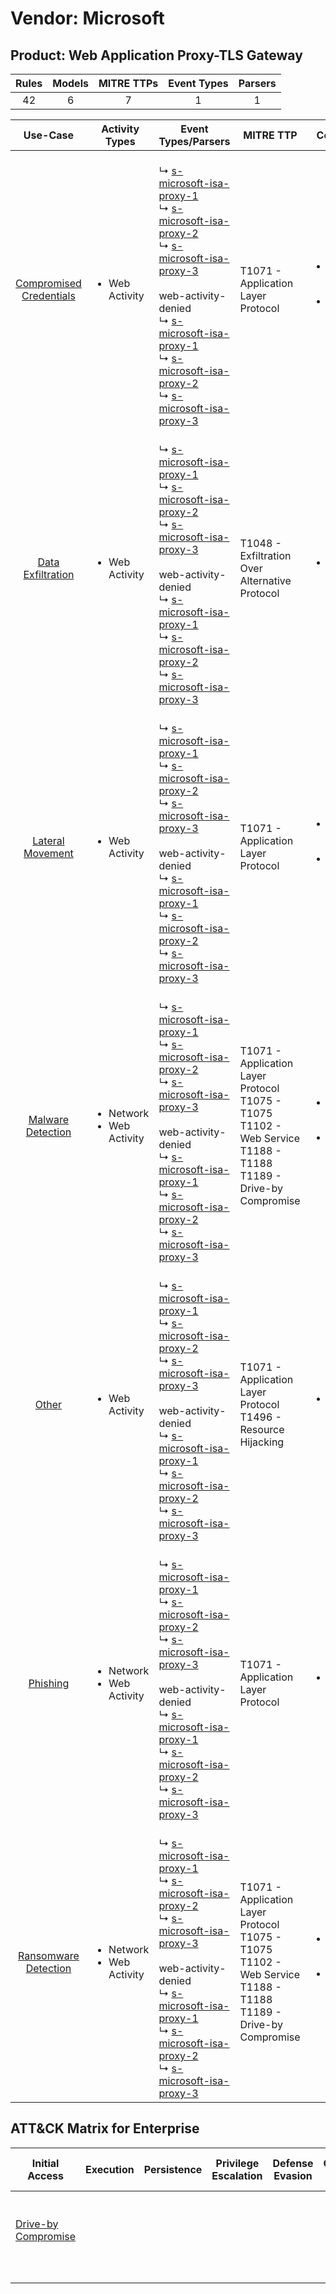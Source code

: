 Vendor: Microsoft
=================
Product: Web Application Proxy-TLS Gateway
------------------------------------------
| Rules | Models | MITRE TTPs | Event Types | Parsers |
|:-----:|:------:|:----------:|:-----------:|:-------:|
|  42   |   6    |     7      |      1      |    1    |

|                                  Use-Case                                  | Activity Types                                 | Event Types/Parsers                                                                                                                                                                                                                                                                                                                                                                                                                                                                                                                           | MITRE TTP                                                                                                                      | Content                                                                                                                                        |
|:--------------------------------------------------------------------------:| ---------------------------------------------- | --------------------------------------------------------------------------------------------------------------------------------------------------------------------------------------------------------------------------------------------------------------------------------------------------------------------------------------------------------------------------------------------------------------------------------------------------------------------------------------------------------------------------------------------- | ------------------------------------------------------------------------------------------------------------------------------ | ---------------------------------------------------------------------------------------------------------------------------------------------- |
| [Compromised Credentials](../../../UseCases/uc_compromised_credentials.md) | <ul><li>Web Activity</li></ul>                 |  <br> ↳ [s-microsoft-isa-proxy-1](Parsers/parserContent_s-microsoft-isa-proxy-1.md)<br> ↳ [s-microsoft-isa-proxy-2](Parsers/parserContent_s-microsoft-isa-proxy-2.md)<br> ↳ [s-microsoft-isa-proxy-3](Parsers/parserContent_s-microsoft-isa-proxy-3.md)<br><br> web-activity-denied<br> ↳ [s-microsoft-isa-proxy-1](Parsers/parserContent_s-microsoft-isa-proxy-1.md)<br> ↳ [s-microsoft-isa-proxy-2](Parsers/parserContent_s-microsoft-isa-proxy-2.md)<br> ↳ [s-microsoft-isa-proxy-3](Parsers/parserContent_s-microsoft-isa-proxy-3.md)<br> | T1071 - Application Layer Protocol<br>                                                                                         | [<ul><li>4 Rules</li></ul><ul><li>1 Models</li></ul>](Rules_Models/r_m_microsoft_web_application_proxy-tls_gateway_Compromised_Credentials.md) |
|       [Data Exfiltration](../../../UseCases/uc_data_exfiltration.md)       | <ul><li>Web Activity</li></ul>                 |  <br> ↳ [s-microsoft-isa-proxy-1](Parsers/parserContent_s-microsoft-isa-proxy-1.md)<br> ↳ [s-microsoft-isa-proxy-2](Parsers/parserContent_s-microsoft-isa-proxy-2.md)<br> ↳ [s-microsoft-isa-proxy-3](Parsers/parserContent_s-microsoft-isa-proxy-3.md)<br><br> web-activity-denied<br> ↳ [s-microsoft-isa-proxy-1](Parsers/parserContent_s-microsoft-isa-proxy-1.md)<br> ↳ [s-microsoft-isa-proxy-2](Parsers/parserContent_s-microsoft-isa-proxy-2.md)<br> ↳ [s-microsoft-isa-proxy-3](Parsers/parserContent_s-microsoft-isa-proxy-3.md)<br> | T1048 - Exfiltration Over Alternative Protocol<br>                                                                             | [<ul><li>1 Rules</li></ul>](Rules_Models/r_m_microsoft_web_application_proxy-tls_gateway_Data_Exfiltration.md)                                 |
|        [Lateral Movement](../../../UseCases/uc_lateral_movement.md)        | <ul><li>Web Activity</li></ul>                 |  <br> ↳ [s-microsoft-isa-proxy-1](Parsers/parserContent_s-microsoft-isa-proxy-1.md)<br> ↳ [s-microsoft-isa-proxy-2](Parsers/parserContent_s-microsoft-isa-proxy-2.md)<br> ↳ [s-microsoft-isa-proxy-3](Parsers/parserContent_s-microsoft-isa-proxy-3.md)<br><br> web-activity-denied<br> ↳ [s-microsoft-isa-proxy-1](Parsers/parserContent_s-microsoft-isa-proxy-1.md)<br> ↳ [s-microsoft-isa-proxy-2](Parsers/parserContent_s-microsoft-isa-proxy-2.md)<br> ↳ [s-microsoft-isa-proxy-3](Parsers/parserContent_s-microsoft-isa-proxy-3.md)<br> | T1071 - Application Layer Protocol<br>                                                                                         | [<ul><li>4 Rules</li></ul><ul><li>3 Models</li></ul>](Rules_Models/r_m_microsoft_web_application_proxy-tls_gateway_Lateral_Movement.md)        |
|       [Malware Detection](../../../UseCases/uc_malware_detection.md)       | <ul><li>Network</li><li>Web Activity</li></ul> |  <br> ↳ [s-microsoft-isa-proxy-1](Parsers/parserContent_s-microsoft-isa-proxy-1.md)<br> ↳ [s-microsoft-isa-proxy-2](Parsers/parserContent_s-microsoft-isa-proxy-2.md)<br> ↳ [s-microsoft-isa-proxy-3](Parsers/parserContent_s-microsoft-isa-proxy-3.md)<br><br> web-activity-denied<br> ↳ [s-microsoft-isa-proxy-1](Parsers/parserContent_s-microsoft-isa-proxy-1.md)<br> ↳ [s-microsoft-isa-proxy-2](Parsers/parserContent_s-microsoft-isa-proxy-2.md)<br> ↳ [s-microsoft-isa-proxy-3](Parsers/parserContent_s-microsoft-isa-proxy-3.md)<br> | T1071 - Application Layer Protocol<br>T1075 - T1075<br>T1102 - Web Service<br>T1188 - T1188<br>T1189 - Drive-by Compromise<br> | [<ul><li>32 Rules</li></ul><ul><li>3 Models</li></ul>](Rules_Models/r_m_microsoft_web_application_proxy-tls_gateway_Malware_Detection.md)      |
|                   [Other](../../../UseCases/uc_other.md)                   | <ul><li>Web Activity</li></ul>                 |  <br> ↳ [s-microsoft-isa-proxy-1](Parsers/parserContent_s-microsoft-isa-proxy-1.md)<br> ↳ [s-microsoft-isa-proxy-2](Parsers/parserContent_s-microsoft-isa-proxy-2.md)<br> ↳ [s-microsoft-isa-proxy-3](Parsers/parserContent_s-microsoft-isa-proxy-3.md)<br><br> web-activity-denied<br> ↳ [s-microsoft-isa-proxy-1](Parsers/parserContent_s-microsoft-isa-proxy-1.md)<br> ↳ [s-microsoft-isa-proxy-2](Parsers/parserContent_s-microsoft-isa-proxy-2.md)<br> ↳ [s-microsoft-isa-proxy-3](Parsers/parserContent_s-microsoft-isa-proxy-3.md)<br> | T1071 - Application Layer Protocol<br>T1496 - Resource Hijacking<br>                                                           | [<ul><li>3 Rules</li></ul>](Rules_Models/r_m_microsoft_web_application_proxy-tls_gateway_Other.md)                                             |
|                [Phishing](../../../UseCases/uc_phishing.md)                | <ul><li>Network</li><li>Web Activity</li></ul> |  <br> ↳ [s-microsoft-isa-proxy-1](Parsers/parserContent_s-microsoft-isa-proxy-1.md)<br> ↳ [s-microsoft-isa-proxy-2](Parsers/parserContent_s-microsoft-isa-proxy-2.md)<br> ↳ [s-microsoft-isa-proxy-3](Parsers/parserContent_s-microsoft-isa-proxy-3.md)<br><br> web-activity-denied<br> ↳ [s-microsoft-isa-proxy-1](Parsers/parserContent_s-microsoft-isa-proxy-1.md)<br> ↳ [s-microsoft-isa-proxy-2](Parsers/parserContent_s-microsoft-isa-proxy-2.md)<br> ↳ [s-microsoft-isa-proxy-3](Parsers/parserContent_s-microsoft-isa-proxy-3.md)<br> | T1071 - Application Layer Protocol<br>                                                                                         | [<ul><li>8 Rules</li></ul>](Rules_Models/r_m_microsoft_web_application_proxy-tls_gateway_Phishing.md)                                          |
|    [Ransomware Detection](../../../UseCases/uc_ransomware_detection.md)    | <ul><li>Network</li><li>Web Activity</li></ul> |  <br> ↳ [s-microsoft-isa-proxy-1](Parsers/parserContent_s-microsoft-isa-proxy-1.md)<br> ↳ [s-microsoft-isa-proxy-2](Parsers/parserContent_s-microsoft-isa-proxy-2.md)<br> ↳ [s-microsoft-isa-proxy-3](Parsers/parserContent_s-microsoft-isa-proxy-3.md)<br><br> web-activity-denied<br> ↳ [s-microsoft-isa-proxy-1](Parsers/parserContent_s-microsoft-isa-proxy-1.md)<br> ↳ [s-microsoft-isa-proxy-2](Parsers/parserContent_s-microsoft-isa-proxy-2.md)<br> ↳ [s-microsoft-isa-proxy-3](Parsers/parserContent_s-microsoft-isa-proxy-3.md)<br> | T1071 - Application Layer Protocol<br>T1075 - T1075<br>T1102 - Web Service<br>T1188 - T1188<br>T1189 - Drive-by Compromise<br> | [<ul><li>32 Rules</li></ul><ul><li>2 Models</li></ul>](Rules_Models/r_m_microsoft_web_application_proxy-tls_gateway_Ransomware_Detection.md)   |

ATT&CK Matrix for Enterprise
----------------------------
| Initial Access                                                           | Execution | Persistence | Privilege Escalation | Defense Evasion | Credential Access | Discovery | Lateral Movement | Collection | Command and Control                                                                                                                             | Exfiltration                                                                                | Impact                                                                  |
| ------------------------------------------------------------------------ | --------- | ----------- | -------------------- | --------------- | ----------------- | --------- | ---------------- | ---------- | ----------------------------------------------------------------------------------------------------------------------------------------------- | ------------------------------------------------------------------------------------------- | ----------------------------------------------------------------------- |
| [Drive-by Compromise](https://attack.mitre.org/techniques/T1189)<br><br> |           |             |                      |                 |                   |           |                  |            | [Web Service](https://attack.mitre.org/techniques/T1102)<br><br>[Application Layer Protocol](https://attack.mitre.org/techniques/T1071)<br><br> | [Exfiltration Over Alternative Protocol](https://attack.mitre.org/techniques/T1048)<br><br> | [Resource Hijacking](https://attack.mitre.org/techniques/T1496)<br><br> |